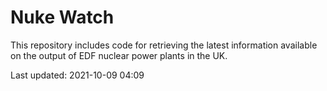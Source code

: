 # Nuke Watch

This repository includes code for retrieving the latest information available on the output of EDF nuclear power plants in the UK.

Last updated: 2021-10-09 04:09